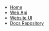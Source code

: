 * [Home](home/README.md)
* [Web Api](web-api/README.md)  
* [Website UI](website-ui/README.md)
* [Docs Repository](DOCSREPO.md)

